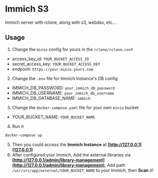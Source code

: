 # Immich S3

Immich server with rclone, along with s3, webdav, etc...

## Usage
1. Change the `minio` config for yours in the `rclone/rclone.conf`
  * access_key_id: `YOUR_BUCKET_ACCESS_ID`
  * secret_access_key: `YOUR_BUCKET_ACCESS_KEY`
  * endpoint: `https://your-minio.yours.com`
2. Change the `.env` file for Immich Instance's DB config
  * IMMICH_DB_PASSWORD: `your_immich_db_password`
  * IMMICH_DB_USERNAME: `your_immich_db_username`
  * IMMICH_DB_DATABASE_NAME: `immich`
3. Change the `docker-compose.yaml` file for your own `minio` bucket
  * YOUR_BUCKET_NAME: `YOUR_BUCKET_NAME`
4. Run it
```bash
docker-compose up
```
5. Then you could access the **Immich Instance** at **[http://127.0.0.1](127.0.0.1)**
6. After configured your Immich, Add the external libraries via **[http://127.0.0.1/admin/library-management](http://127.0.0.1/admin/library-management)**, Add path `/usr/src/app/external/YOUR_BUCKET_NAME` to your Immich, then **Scan** it!
